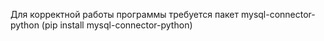 Для корректной работы программы требуется пакет mysql-connector-python  (pip install mysql-connector-python)
